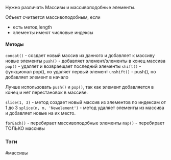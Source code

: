 
Нужно различать Массивы и массивоподобные элементы.

Объект считается массивоподобным, если
- есть метод length
- элементы имеют числовые индексы


#### Методы
`concat()` - создает новый массив из данного и добавляет к массиву новые элементы
`push()` - добавляет элемент/элементы в конец массива
`pop()` - удаляет и возвраещает последний элементы
`shift()` - функционал pop(), но удаляет первый элемент
`unshift()` - push(), но добавляет элемент в начало

Лучше использовать `push()` и `pop()`, так как элемент добавляется в конец и нет перестановок в массиве.


`slice(1, 3)`  - метод создает новый массив из элементов по индексам от 1 до 3
`splice(n, m, 'Newelement')`  - метод удаляет элементы из массива и добавляет новые на их место.

`forEach()` - перебирает массивоподобные элементы
`map()` - перебирает ТОЛЬКО массивы






### Тэги

#массивы

